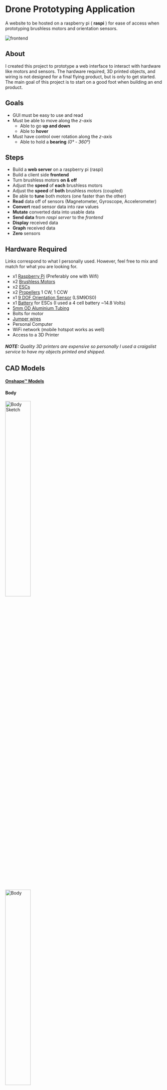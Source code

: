 # Drone Prototyping Application
A website to be hosted on a raspberry pi ( **raspi** ) for ease of access when prototyping brushless motors and orientation sensors.

<img src="./readme_images/frontend.png" alt="frontend"/>

## About
I created this project to prototype a web interface to interact with hardware like motors and sensors. The hardware required, 3D printed objects, and wiring is not designed for a final flying product, but is only to get started. The main goal of this project is to start on a good foot when building an end product. 

## Goals
- GUI must be easy to use and read
- Must be able to move along the *z-axis*
  - Able to go **up and down**
  - Able to **hover**
- Must have control over rotation along the *z-axis*
  - Able to hold a **bearing** *(0° - 360°)*

## Steps
- Build a **web server** on a raspberry pi (raspi)
- Build a client side **frontend**
- Turn brushless motors **on & off**
- Adjust the **speed** of **each** brushless motors
- Adjust the **speed** of **both** brushless motors (coupled)
- Be able to **tune** both motors (one faster than the other)
- **Read** data off of sensors (Magnetometer, Gyroscope, Accelerometer)
- **Convert** read sensor data into raw values
- **Mutate** converted data into usable data
- **Send data** from *raspi server* to the *frontend*
- **Display** received data
- **Graph** received data
- **Zero** sensors

## Hardware Required
Links correspond to what I personally used. However, feel free to mix and match  for what you are looking for. 
- x1 [Raspberry Pi](https://www.adafruit.com/category/105) (Preferably one with Wifi)
- x2 [Brushless Motors](https://hobbyking.com/en_us/multistar-v-spec-1104-3600kv-multi-rotor-motor-ccw.html)
- x2 [ESCs](https://hobbyking.com/en_us/blheli-s-30a.html)
- x2 [Propellers](https://hobbyking.com/en_us/racekraft-3041-q4cs-clear-4pcs-set.html) 1 CW, 1 CCW
- x1 [9 DOF Orientation Sensor](https://www.adafruit.com/product/2020) (LSM9DS0)
- x1 [Battery](https://hobbyking.com/en_us/batteries-chargers.html) for ESCs (I used a 4 cell battery ~14.8 Volts)
- [5mm OD Aluminium Tubing](https://eugenetoyandhobby.com/shop/k-s-9804-round-aluminum-tube-5mm-od-x-45mm-wall-3/?gclid=CjwKCAjw4MP5BRBtEiwASfwAL_PvMPWYh1XuFTzg9hOkHAozzurpU4z9uvWdKBa1yrM101omjyYUCBoC0V0QAvD_BwE)
- Bolts for motor
- [Jumper wires](https://www.adafruit.com/?q=jumper%20wires)
- Personal Computer
- WiFi network (mobile hotspot works as well)
- Access to a 3D Printer

###### ***NOTE:** Quality 3D printers are expensive so personally I used a craigslist service to have my objects printed and shipped.*

## CAD Models
#### [Onshape™ Models](https://cad.onshape.com/documents/c5a66f21c28828a756cf88b1/w/3172519d3cd5b9c9eeba6fb3/e/0769fcc171bb256ae3bfbe8a)
#### Body
<div class="row">
  <div class="col">
    <img src="./readme_images/body_sketch.png" alt="Body Sketch" width="40%"/>
  </div>
  <div class="col">
    <img src="./readme_images/body.png" alt="Body" width="40%"/>
  </div>
</div>

#### Motor Mount
<div class="row">
  <div class="col">
    <img src="./readme_images/mount_sketch.png" alt="Motor Mount Sketch" width="40%"/>
  </div>
  <div class="col">
    <img src="./readme_images/mount.png" alt="Motor Mount" width="40%"/>
  </div>
</div>

#### After Print
<div class="row">
  <div class="col">
    <img src="./readme_images/physical_1.jpg" alt="physical_1" width="40%"/>
  </div>
  <div class="col">
    <img src="./readme_images/physical_2.jpg" alt="physical_2" width="40%"/>
  </div>
</div>

## Wiring
#### ***NOTE:** I am not good with fritzing™ software, use notes as well.*
- red chip --> LSM9DS0
- 9v Battery --> 14.8v LiPo Battery

![Wiring](./readme_images/wiring.png)

###### ***NOTE:** This is a general representation, soldering may be required to connect wires to sensor, esc, motor, and battery.*

###### ***NOTE:** Breadboard can be disregarded and connections can be made directly between entities*

## Installation - Raspi Terminal
```bash
$ git clone https://github.com/robertIanClarkson/Cube-Interface.git
$ cd Cube-Interface
$ sudo npm install
```

## Running
#### Raspi Terminal (in 'Cube-Interface' directory)
##### Need ip address of raspi 
```bash
$ hostname -I
10.0.0.105
```
##### Start server
```bash
$ make go
```

#### On Personal Computer
##### enter ip address followed by :3000 into web browser(Chrome or Firefox)
```bash
10.0.0.105:3000
```
<img src="./readme_images/terminal.png" alt="terminal" width="60%"/>

## Usage

## Journal
###### This Project was started in 2017. I was very new to programming but was able to get the motors running via a terminal menu. I could not produce enough thrust out of the brushless motors and stopped working on the project. In May of 2020, upon Covid-19 I had a surplus of time and a much better understanding of programming and decided to pick the project back up. Ironically using the same parts as in 2017, I was able to create enough thrust by simply putting my 2 7.4v batteries in series, doubling the voltage. However, the motors and propellers I was using where incredibly violent and loud leading me to make a smaller model. This allowed me to prototype at my desk without be too loud (was still pretty loud). After many hours of working on this project it was really starting to come together and I decided to keep this journal as well as pictures and videos.

```
8/18/2020
Started the first flight code fuctions... need to figure out a good way to do this in OOP. Will probably do some whiteboarding.
Added a frontend slider (0 - 360) to set the desired heading of the phyiscal hardware.
```
```
8/17/2020
Added frontend display of offset values set by zeroing the sensor.
Tilt compensation still wonky on compass.
Set up a basic logger for compass readings. We can use logger for logging but also for calibration.
Added cube face colors to cube animation

```
```
8/16/2020
Flora LSM9DS0 compass was not working so I switched to an extra LSM303 I had laying around. I did this because...
- it has a more sensitive accelerometer & compass
- it has access to interuppt pins so I can use FIFO registers for super quick data reading
- I dont have a need for a gyroscope at the moment
Basic Compass Working but tilt compensation is wonky
```
```
8/14/2020
Connected the live accel data to the 3D cube animation (pitch & roll)
Added zeroing code for accel's XYZ data 
```
```
8/13/2020
Added a 3D animated cube to give a visual representation of the orientation of the physical hardware.
```
```
8/12/2020
Added error message printout for the frontend. For example, if a sensor fails, the error will be output to the frontend user.
Deleted all post methods as socket.io has proven to be a better option. Especially for sending sensor data quick.
```
```
8/11/2020
Worked on both motor speed sliders and the coupled slider be responsive to each other
Made my first draft of the README!!!
```

## Contributing
Pull requests are welcome. For major changes, please open an issue first to discuss what you would like to change.

Please make sure to update tests as appropriate.

## License
[MIT](https://choosealicense.com/licenses/mit/)
